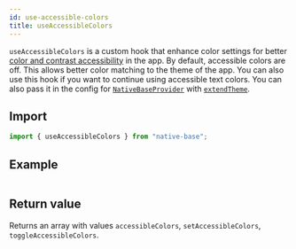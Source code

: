 ```yaml
---
id: use-accessible-colors
title: useAccessibleColors
---
```


`useAccessibleColors` is a custom hook that enhance color settings for better [color and contrast accessibility](https://web.dev/color-and-contrast-accessibility/) in the app. By default, accessible colors are off. This allows better color matching to the theme of the app. You can also use this hook if you want to continue using accessible text colors. You can also pass it in the config for [`NativeBaseProvider`](setup-provider.md) with [`extendTheme`](/setup-provider#add-custom-theme-optional).

## Import

```jsx
import { useAccessibleColors } from "native-base";
```

## Example

```ComponentSnackPlayer path=hooks,useAccessibleColors,Basic.tsx

```

## Return value

Returns an array with values `accessibleColors`, `setAccessibleColors`, `toggleAccessibleColors`.
